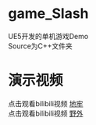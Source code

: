 # game_Slash
UE5开发的单机游戏Demo    
Source为C++文件夹
# 演示视频
点击观看bilibili视频 [地牢](https://www.bilibili.com/video/BV1xYTuzTE1P/?share_source=copy_web&vd_source=35d39149d5c82cb8baceab3f14601704)   
点击观看bilibili视频 [野外](https://www.bilibili.com/video/BV1xYTuzTE9W/?share_source=copy_web&vd_source=35d39149d5c82cb8baceab3f14601704)
